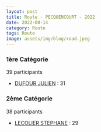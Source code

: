 ```yaml
---
layout: post
title: Route - PECQUENCOURT - 2022
date: 2022-08-14
category: Route
tags: Route
image: assets/img/blog/road.jpeg
---
```


### 1ère Catégorie
39 participants
- [DUFOUR JULIEN](https://teamspecializedlille.github.io/coureurs/dufourjulien) : 31

### 2ème Catégorie
38 participants
- [LECOLIER STEPHANE](https://teamspecializedlille.github.io/coureurs/lecolierstephane) : 29
